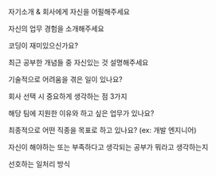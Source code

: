 자기소개 & 회사에게 자신을 어필해주세요

자신의 업무 경험을 소개해주세요

코딩이 재미있으신가요?

최근 공부한 개념들 중 자신있는 것 설명해주세요

기술적으로 어려움을 겪은 일이 있나요?

회사 선택 시 중요하게 생각하는 점 3가지

해당 팀에 지원한 이유와 하고 싶은 업무가 있나요?

최종적으로 어떤 직종을 목표로 하고 있나요? (ex: 개발 엔지니어)

자신이 해야하는 또는 부족하다고 생각되는 공부가 뭐라고 생각하는지

선호하는 일처리 방식

